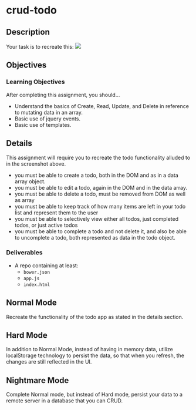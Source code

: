 # crud-todo

## Description
Your task is to recreate this:
![](todo.png)

## Objectives

### Learning Objectives

After completing this assignment, you should…

* Understand the basics of Create, Read, Update, and Delete in reference to mutating data in an array.
* Basic use of jquery events.
* Basic use of templates.


## Details

This assignment will require you to recreate the todo functionality alluded to in the screenshot above.
- you must be able to create a todo, both in the DOM and as in a data array object.
- you must be able to edit a todo, again in the DOM and in the data array.
- you must be able to delete a todo, must be removed from DOM as well as array
- you must be able to keep track of how many items are left in your todo list and represent them to the user
- you must be able to selectively view either all todos, just completed todos, or just active todos
- you must be able to complete a todo and not delete it, and also be able to uncomplete a todo, both represented as data in the todo object.

### Deliverables

* A repo containing at least:
  * `bower.json`
  * `app.js`
  * `index.html`


## Normal Mode

Recreate the functionality of the todo app as stated in the details section.

## Hard Mode

In addition to Normal Mode, instead of having in memory data, utilize localStorage technology to persist the data, so that when you refresh, the changes are still reflected in the UI.

## Nightmare Mode

Complete Normal mode, but instead of Hard mode, persist your data to a remote server in a database that you can CRUD.
